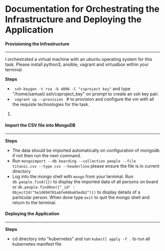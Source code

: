 # Documentation for Orchestrating the Infrastructure and Deploying the Application

#### Provisioning the Infrastructure
---
I orchestrated a virtual machine with an ubuntu operating system for this task. Please install python3, ansible, vagrant and virtualbox within your terminal. 

<b> Steps </b>
  - <code> ssh-keygen -t rsa -b 4096 -C "csproject key"</code> and type "/home/samuel/.ssh/csproject_key" on prompt to create an ssh key pair.
  - <code> vagrant up --provision </code> # to provision and configure the vm with all the requiste technologies for the task.
  1. 

#### Import the CSV file into MongoDB
---
<b> Steps </b>
  - The data should be imported automatically on configuration of mongodb if not then run the next command.
  - Run `mongoimport --db boarding --collection people --file titanic.csv --type csv --headerline` please ensure the file is in current directory
  - Log into the mongo shell with `mongo` from your terminal. Run `db.people.find({})` to display the imported data of all persons on board or `db.people.findOne({"_id" : ObjectId("5e1d694701abfe84ba65edb2")})`  to display details of a particular person. When done type  `exit` to quit the mongo shell and return to the terminal.

#### Deploying the Application
---
<b> Steps </b>
  - cd directory into "kubernetes" and run `kubectl apply -f .` to run all kubernetes manifest file




